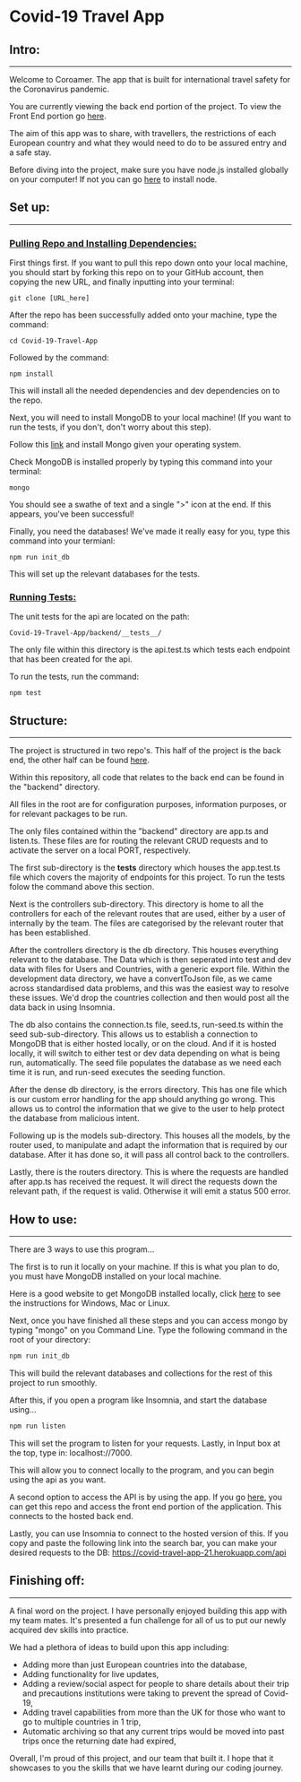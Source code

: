 # Covid-19 Travel App

## Intro:
---
Welcome to Coroamer. The app that is built for international travel safety for the Coronavirus pandemic.

You are currently viewing the back end portion of the project. To view the Front End portion go <a href="https://github.com/CHARIOT-SEB/Covid-Travel-App-Frontend">here</a>.

The aim of this app was to share, with travellers, the restrictions of each European country and what they would need to do to be assured entry and a safe stay.

Before diving into the project, make sure you have node.js installed globally on your computer! If not you can go <a href="https://www.freecodecamp.org/news/how-to-install-node-in-your-machines-macos-linux-windows/">here</a> to install node.

## Set up:
---
### <span style="text-decoration: underline;">Pulling Repo and Installing Dependencies:</span>
First things first. If you want to pull this repo down onto your local machine, you should start by forking this repo on to your GitHub account, then copying the new URL, and finally inputting into your terminal:

```http
git clone [URL_here]
```

After the repo has been successfully added onto your machine, type the command:

```http
cd Covid-19-Travel-App
```
Followed by the command:

```http
npm install
```
This will install all the needed dependencies and dev dependencies on to the repo.

Next, you will need to install MongoDB to your local machine! (If you want to run the tests, if you don't, don't worry about this step).

Follow this <a href="">link</a> and install Mongo given your operating system.

Check MongoDB is installed properly by typing this command into your terminal:

```http
mongo
```
You should see a swathe of text and a single ">" icon at the end. If this appears, you've been successful!

Finally, you need the databases! We've made it really easy for you, type this command into your termianl:

```http
npm run init_db
```
This will set up the relevant databases for the tests.

### <span style="text-decoration: underline">Running Tests:</span>

The unit tests for the api are located on the path:

```http
Covid-19-Travel-App/backend/__tests__/
```
The only file within this directory is the api.test.ts which tests each endpoint that has been created for the api.

To run the tests, run the command:
```http
npm test
```
## Structure:
---
The project is structured in two repo's. This half of the project is the back end, the other half can be found <a href="https://github.com/CHARIOT-SEB/Covid-Travel-App-Frontend">here</a>.

Within this repository, all code that relates to the back end can be found in the "backend" directory.

All files in the root are for configuration purposes, information purposes, or for relevant packages to be run.

The only files contained within the "backend" directory are app.ts and listen.ts. These files are for routing the relevant CRUD requests and to activate the server on a local PORT, respectively.

The first sub-directory is the __tests__ directory which houses the app.test.ts file which covers the majority of endpoints for this project. To run the tests folow the command above this section.

Next is the controllers sub-directory. This directory is home to all the controllers for each of the relevant routes that are used, either by a user of internally by the team. The files are categorised by the relevant router that has been established.

After the controllers directory is the db directory. This houses everything relevant to the database. The Data which is then seperated into test and dev data with files for Users and Countries, with a generic export file. Within the development data directory, we have a convertToJson file, as we came across standardised data problems, and this was the easiest way to resolve these issues. We'd drop the countries collection and then would post all the data back in using Insomnia.

The db also contains the connection.ts file, seed.ts, run-seed.ts within the seed sub-sub-directory. This allows us to establish a connection to MongoDB that is either hosted locally, or on the cloud. And if it is hosted locally, it will switch to either test or dev data depending on what is being run, automatically. The seed file populates the database as we need each time it is run, and run-seed executes the seeding function.

After the dense db directory, is the errors directory. This has one file which is our custom error handling for the app should anything go wrong. This allows us to control the information that we give to the user to help protect the database from malicious intent.

Following up is the models sub-directory. This houses all the models, by the router used, to manipulate and adapt the information that is required by our database. After it has done so, it will pass all control back to the controllers.

Lastly, there is the routers directory. This is where the requests are handled after app.ts has received the request. It will direct the requests down the relevant path, if the request is valid. Otherwise it will emit a status 500 error.

## How to use:
---
There are 3 ways to use this program...

The first is to run it locally on your machine. If this is what you plan to do, you must have MongoDB installed on your local machine.

Here is a good website to get MongoDB installed locally, click <a href="https://docs.mongodb.com/manual/installation/">here</a> to see the instructions for Windows, Mac or Linux.

Next, once you have finished all these steps and you can access mongo by typing "mongo" on you Command Line. Type the following command in the root of your directory:

```html
npm run init_db
```

This will build the relevant databases and collections for the rest of this project to run smoothly.

After this, if you open a program like Insomnia, and start the database using...

```html
npm run listen
```

This will set the program to listen for your requests. Lastly, in Input box at the top, type in: localhost://7000.

This will allow you to connect locally to the program, and you can begin using the api as you want.

A second option to access the API is by using the app. If you go <a href="https://github.com/CHARIOT-SEB/Covid-Travel-App-Frontend">here</a>, you can get this repo and access the front end portion of the application. This connects to the hosted back end.

Lastly, you can use Insomnia to connect to the hosted version of this. If you copy and paste the following link into the search bar, you can make your desired requests to the DB: https://covid-travel-app-21.herokuapp.com/api

## Finishing off:
---
A final word on the project. I have personally enjoyed building this app with my team mates. It's presented a fun challenge for all of us to put our newly acquired dev skills into practice.

We had a plethora of ideas to build upon this app including:
- Adding more than just European countries into the database,
- Adding functionality for live updates,
- Adding a review/social aspect for people to share details about their trip and precautions institutions were taking to prevent the spread of Covid-19,
- Adding travel capabilities from more than the UK for those who want to go to multiple countries in 1 trip,
- Automatic archiving so that any current trips would be moved into past trips once the returning date had expired,

Overall, I'm proud of this project, and our team that built it. I hope that it showcases to you the skills that we have learnt during our coding journey.